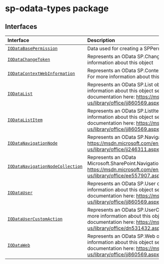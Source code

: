 # sp-odata-types package




## Interfaces

| Interface	   |  Description |
|:-------------|:---------------|
| [`IODataBasePermission`](./sp-odata-types/interface/iodatabasepermission.md)   | Data used for creating a SPPermission object.  |
| [`IODataChangeToken`](./sp-odata-types/interface/iodatachangetoken.md)   | Represents an OData SP.ChangeToken object. For more information about this object  |
| [`IODataContextWebInformation`](./sp-odata-types/interface/iodatacontextwebinformation.md)   | Represents an OData SP.ContextWebInformation object. For more information about this object  |
| [`IODataList`](./sp-odata-types/interface/iodatalist.md)   | Represents an OData SP.List object. For more information about this object see the MSDN documentation here: https://msdn.microsoft.com/en-us/library/office/jj860569.aspx  |
| [`IODataListItem`](./sp-odata-types/interface/iodatalistitem.md)   | Represents an OData SP.ListItem object. For more information about this object see the MSDN documentation here: https://msdn.microsoft.com/en-us/library/office/jj860569.aspx  |
| [`IODataNavigationNode`](./sp-odata-types/interface/iodatanavigationnode.md)   | Represents an OData SP.NavigationNode object. https://msdn.microsoft.com/en-us/library/office/jj246311.aspx  |
| [`IODataNavigationNodeCollection`](./sp-odata-types/interface/iodatanavigationnodecollection.md)   | Represents an OData Microsoft.SharePoint.Navigation.SPNavigation object. https://msdn.microsoft.com/en-us/library/office/ee557907.aspx  |
| [`IODataUser`](./sp-odata-types/interface/iodatauser.md)   | Represents an OData SP.User object. For more information about this object see the MSDN documentation here: https://msdn.microsoft.com/en-us/library/office/jj860569.aspx  |
| [`IODataUserCustomAction`](./sp-odata-types/interface/iodatausercustomaction.md)   | Represents an OData SP.UserCustomAction object. For more information about this object see the MSDN documentation here: https://msdn.microsoft.com/en-us/library/office/dn531432.aspx#bk_UserCustomAction  |
| [`IODataWeb`](./sp-odata-types/interface/iodataweb.md)   | Represents an OData SP.Web object. For more information about this object see the MSDN documentation here: https://msdn.microsoft.com/en-us/library/office/jj860569.aspx  |






